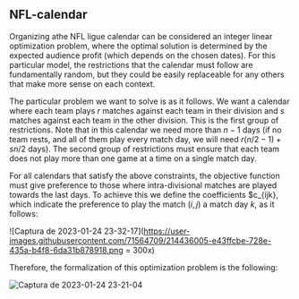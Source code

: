 ## NFL-calendar

Organizing athe NFL ligue calendar can be considered an integer linear optimization problem, where the optimal solution is determined by the expected audience profit (which depends on the chosen dates). For this particular model, the restrictions that the calendar must follow are fundamentally random, but they could be easily replaceable for any others that make more sense on each context. 

The particular problem we want to solve is as it follows. We want a calendar where each team plays $r$ matches against each team in their division and $s$ matches against each team in the other division. This is the first group of restrictions. Note that in this calendar we need more than $n − 1$ days (if
no team rests, and all of them play every match day, we will need $r(n/2 − 1) + sn/2$ days). The second group of restrictions must ensure that each team does not play more than one game at a time on a single match day.

For all calendars that satisfy the above constraints, the objective function must give preference to those where intra-divisional matches are played towards the last days. To achieve this we define the coefficients $c_{ijk}, which indicate the preference to play the match $(i, j)$ a match day $k$, as it follows:

![Captura de 2023-01-24 23-32-17](https://user-images.githubusercontent.com/71564709/214436005-e43ffcbe-728e-435a-b4f8-6da31b878918.png = 300x)

Therefore, the formalization of this optimization problem is the following:

![Captura de 2023-01-24 23-21-04](https://user-images.githubusercontent.com/71564709/214434288-66b929c7-b543-443f-a0d3-eea355397e5f.png)
